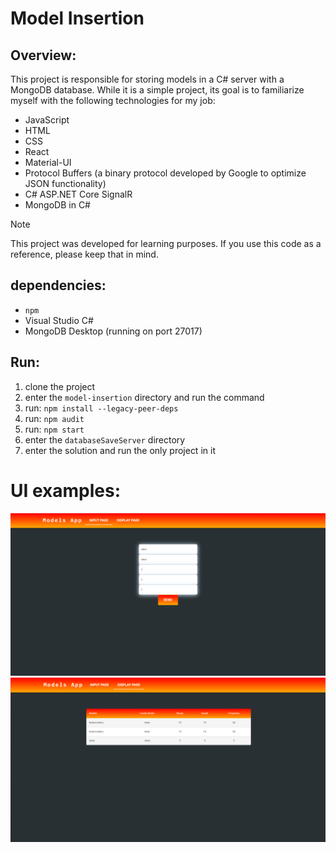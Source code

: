 # Model Insertion

## Overview:
This project is responsible for storing models in a C# server with a MongoDB database. While it is a simple project, its goal is to familiarize myself with the following technologies for my job:

- JavaScript
- HTML
- CSS
- React
- Material-UI
- Protocol Buffers (a binary protocol developed by Google to optimize JSON functionality)
- C# ASP.NET Core SignalR
- MongoDB in C#

> [!Note]
> This project was developed for learning purposes. If you use this code as a reference, please keep that in mind.

## dependencies:
- `npm`
- Visual Studio C#
- MongoDB Desktop (running on port 27017)
  
## Run:
1. clone the project
2. enter the `model-insertion` directory and run the command
3. run: `npm install --legacy-peer-deps`
4. run: `npm audit`
5. run: `npm start`
6. enter the `databaseSaveServer` directory
7. enter the solution and run the only project in it

# UI examples:
![Input page](input_page.png)
![Display page](display_page.png)
